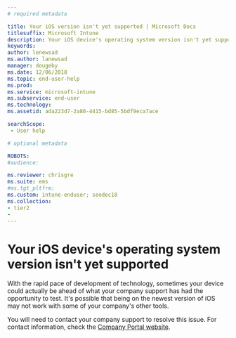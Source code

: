 ```yaml
---
# required metadata

title: Your iOS version isn't yet supported | Microsoft Docs
titlesuffix: Microsoft Intune
description: Your iOS device's operating system version isn't yet supported.
keywords:
author: lenewsad
ms.author: lanewsad
manager: dougeby
ms.date: 12/06/2018
ms.topic: end-user-help
ms.prod:
ms.service: microsoft-intune
ms.subservice: end-user
ms.technology:
ms.assetid: ada223d7-2a80-4415-bd85-5bdf9eca7ace

searchScope:
 - User help

# optional metadata

ROBOTS:  
#audience:

ms.reviewer: chrisgre
ms.suite: ems
#ms.tgt_pltfrm:
ms.custom: intune-enduser; seodec18
ms.collection:
- tier2
- 
---
```



# Your iOS device's operating system version isn't yet supported

With the rapid pace of development of technology, sometimes your device could actually be ahead of what your company support has had the opportunity to test. It's possible that being on the newest version of iOS may not work with some of your company's other tools.

You will need to contact your company support to resolve this issue. For contact information, check the [Company Portal website](https://go.microsoft.com/fwlink/?linkid=2010980).
